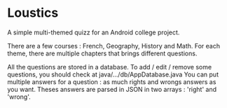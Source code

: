 # Loustics
A simple multi-themed quizz for an Android college project.

There are a few courses : French, Geography, History and Math.
For each theme, there are multiple chapters that brings different questions.

All the questions are stored in a database.
To add / edit / remove some questions, you should check at java/.../db/AppDatabase.java
You can put multiple answers for a question : as much rights and wrongs answers as you want.
Theses answers are parsed in JSON in two arrays : 'right' and 'wrong'.
